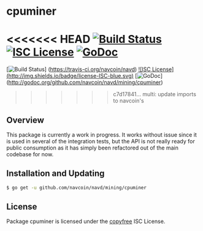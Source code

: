 cpuminer
========

<<<<<<< HEAD
[![Build Status](http://img.shields.io/travis/navcoin/navd.svg)](https://travis-ci.org/navcoin/navd)
[![ISC License](http://img.shields.io/badge/license-ISC-blue.svg)](http://copyfree.org)
[![GoDoc](https://img.shields.io/badge/godoc-reference-blue.svg)](http://godoc.org/github.com/navcoin/navd/mining/cpuminer)
=======
[![Build Status](http://img.shields.io/travis/navcoin/navd.svg)]
(https://travis-ci.org/navcoin/navd) [![ISC License]
(http://img.shields.io/badge/license-ISC-blue.svg)](http://copyfree.org)
[![GoDoc](https://img.shields.io/badge/godoc-reference-blue.svg)]
(http://godoc.org/github.com/navcoin/navd/mining/cpuminer)
>>>>>>> c7d17841... multi: update imports to navcoin's

## Overview

This package is currently a work in progress.  It works without issue since it
is used in several of the integration tests, but the API is not really ready for
public consumption as it has simply been refactored out of the main codebase for
now.

## Installation and Updating

```bash
$ go get -u github.com/navcoin/navd/mining/cpuminer
```

## License

Package cpuminer is licensed under the [copyfree](http://copyfree.org) ISC
License.
